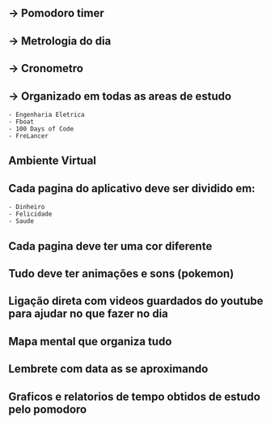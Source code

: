 ## -> Pomodoro timer

## -> Metrologia do dia

## -> Cronometro 

## -> Organizado em todas as areas de estudo
    
    - Engenharia Eletrica
    - Fboat
    - 100 Days of Code
    - FreLancer

## Ambiente Virtual

## Cada pagina do aplicativo deve ser dividido em:
    - Dinheiro
    - Felicidade
    - Saude

## Cada pagina deve ter uma cor diferente

## Tudo deve ter animações e sons (pokemon)

## Ligação direta com videos guardados do youtube para ajudar no que fazer no dia

## Mapa mental que organiza tudo

## Lembrete com data as se aproximando

## Graficos e relatorios de tempo obtidos de estudo pelo pomodoro


